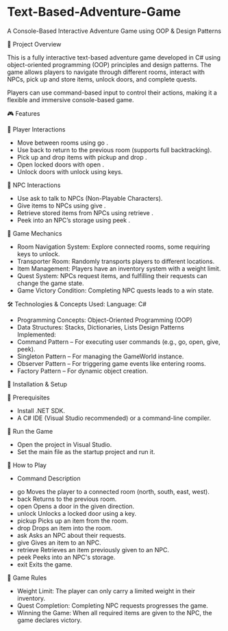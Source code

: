# Text-Based-Adventure-Game

A Console-Based Interactive Adventure Game using OOP & Design Patterns

📌 Project Overview

This is a fully interactive text-based adventure game developed in C# using object-oriented programming (OOP) principles and design patterns. The game allows players to navigate through different rooms, interact with NPCs, pick up and store items, unlock doors, and complete quests.

Players can use command-based input to control their actions, making it a flexible and immersive console-based game.

🎮 Features

🔹 Player Interactions
- Move between rooms using go <direction>.
- Use back to return to the previous room (supports full backtracking).
- Pick up and drop items with pickup <item> and drop <item>.
- Open locked doors with open <direction>.
- Unlock doors with unlock <direction> using keys.
  
🔹 NPC Interactions
- Use ask <npc> to talk to NPCs (Non-Playable Characters).
- Give items to NPCs using give <item> <npc>.
- Retrieve stored items from NPCs using retrieve <item> <npc>.
- Peek into an NPC’s storage using peek <npc>.
  
🔹 Game Mechanics
- Room Navigation System: Explore connected rooms, some requiring keys to unlock.
- Transporter Room: Randomly transports players to different locations.
- Item Management: Players have an inventory system with a weight limit.
- Quest System: NPCs request items, and fulfilling their requests can change the game state.
- Game Victory Condition: Completing NPC quests leads to a win state.

🛠️ Technologies & Concepts Used:
Language: C#
- Programming Concepts: Object-Oriented Programming (OOP)
- Data Structures: Stacks, Dictionaries, Lists
Design Patterns Implemented:
- Command Pattern – For executing user commands (e.g., go, open, give, peek).
- Singleton Pattern – For managing the GameWorld instance.
- Observer Pattern – For triggering game events like entering rooms.
- Factory Pattern – For dynamic object creation.

🚀 Installation & Setup

🔹 Prerequisites
- Install .NET SDK.
- A C# IDE (Visual Studio recommended) or a command-line compiler.
  
🔹 Run the Game
- Open the project in Visual Studio.
- Set the main file as the startup project and run it.

📝 How to Play
* Command	Description
- go <direction>	Moves the player to a connected room (north, south, east, west).
- back	Returns to the previous room.
- open <direction>	Opens a door in the given direction.
- unlock <direction>	Unlocks a locked door using a key.
- pickup <item>	Picks up an item from the room.
- drop <item>	Drops an item into the room.
- ask <npc>	Asks an NPC about their requests.
- give <item> <npc>	Gives an item to an NPC.
- retrieve <item> <npc>	Retrieves an item previously given to an NPC.
- peek <npc>	Peeks into an NPC's storage.
- exit	Exits the game.
  
📜 Game Rules
- Weight Limit: The player can only carry a limited weight in their inventory.
- Quest Completion: Completing NPC requests progresses the game.
- Winning the Game: When all required items are given to the NPC, the game declares victory.
